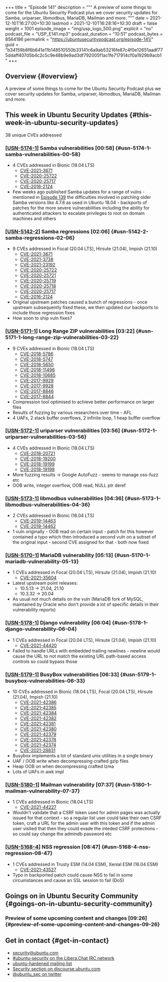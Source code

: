 +++
title = "Episode 141"
description = """
  A preview of some things to come for the Ubuntu Security Podcast plus we
  cover security updates for Samba, uriparser, libmodbus, MariaDB, Mailman
  and more.
  """
date = 2021-12-10T16:27:00+10:30
lastmod = 2021-12-10T16:28:16+10:30
draft = false
weight = 1001
episode_image = "img/usp_logo_500.png"
explicit = "no"
podcast_file = "USP_E141.mp3"
podcast_duration = "10:51"
podcast_bytes = 8564186
permalink = "https://ubuntusecuritypodcast.org/episode-141/"
guid = "b34159b8f6b641e11b148510550b33141c6a9ab53216fe87c4f0e12651aadf775ddaff407d5b4c2c5c9e48b9e9ad3df792005f1ac1fe717914cf0a1929b9acb1"
+++

## Overview {#overview}

A preview of some things to come for the Ubuntu Security Podcast plus we
cover security updates for Samba, uriparser, libmodbus, MariaDB, Mailman
and more.


## This week in Ubuntu Security Updates {#this-week-in-ubuntu-security-updates}

38 unique CVEs addressed


### [[USN-5174-1](https://ubuntu.com/security/notices/USN-5174-1)] Samba vulnerabilities [00:58] {#usn-5174-1-samba-vulnerabilities-00-58}

-   4 CVEs addressed in Bionic (18.04 LTS)
    -   [CVE-2021-3671](https://ubuntu.com/security/CVE-2021-3671) <!-- low -->
    -   [CVE-2020-25722](https://ubuntu.com/security/CVE-2020-25722) <!-- medium -->
    -   [CVE-2020-25717](https://ubuntu.com/security/CVE-2020-25717) <!-- medium -->
    -   [CVE-2016-2124](https://ubuntu.com/security/CVE-2016-2124) <!-- medium -->
-   Few weeks ago published Samba updates for a range of vulns - mentioned in
    [Episode 139](https://ubuntusecuritypodcast.org/episode-139/#samba-updates-available-for-testing-for-ubuntu-18-dot-04-lts-05-24) the difficulties involved in patching older Samba versions
    like 4.7.6 as used in Ubuntu 18.04 - backports of patches for the more
    severe vulnerabilities including the ability for authenticated attackers
    to escalate privileges to root on domain machines and others


### [[USN-5142-2](https://ubuntu.com/security/notices/USN-5142-2)] Samba regressions [02:06] {#usn-5142-2-samba-regressions-02-06}

-   9 CVEs addressed in Focal (20.04 LTS), Hirsute (21.04), Impish (21.10)
    -   [CVE-2021-3671](https://ubuntu.com/security/CVE-2021-3671) <!-- low -->
    -   [CVE-2021-3738](https://ubuntu.com/security/CVE-2021-3738) <!-- medium -->
    -   [CVE-2021-23192](https://ubuntu.com/security/CVE-2021-23192) <!-- medium -->
    -   [CVE-2020-25722](https://ubuntu.com/security/CVE-2020-25722) <!-- medium -->
    -   [CVE-2020-25721](https://ubuntu.com/security/CVE-2020-25721) <!-- medium -->
    -   [CVE-2020-25719](https://ubuntu.com/security/CVE-2020-25719) <!-- medium -->
    -   [CVE-2020-25718](https://ubuntu.com/security/CVE-2020-25718) <!-- medium -->
    -   [CVE-2020-25717](https://ubuntu.com/security/CVE-2020-25717) <!-- medium -->
    -   [CVE-2016-2124](https://ubuntu.com/security/CVE-2016-2124) <!-- medium -->
-   Original upstream patches caused a bunch of regressions - once upstream
    subsequently fixed these, we then updated our backports to include those
    regression fixes
-   How soon to ship vuln fixes?


### [[USN-5171-1](https://ubuntu.com/security/notices/USN-5171-1)] Long Range ZIP vulnerabilities [03:22] {#usn-5171-1-long-range-zip-vulnerabilities-03-22}

-   9 CVEs addressed in Bionic (18.04 LTS)
    -   [CVE-2018-5786](https://ubuntu.com/security/CVE-2018-5786) <!-- medium -->
    -   [CVE-2018-5747](https://ubuntu.com/security/CVE-2018-5747) <!-- medium -->
    -   [CVE-2018-5650](https://ubuntu.com/security/CVE-2018-5650) <!-- medium -->
    -   [CVE-2018-11496](https://ubuntu.com/security/CVE-2018-11496) <!-- medium -->
    -   [CVE-2018-10685](https://ubuntu.com/security/CVE-2018-10685) <!-- medium -->
    -   [CVE-2017-9929](https://ubuntu.com/security/CVE-2017-9929) <!-- medium -->
    -   [CVE-2017-9928](https://ubuntu.com/security/CVE-2017-9928) <!-- medium -->
    -   [CVE-2017-8846](https://ubuntu.com/security/CVE-2017-8846) <!-- low -->
    -   [CVE-2017-8844](https://ubuntu.com/security/CVE-2017-8844) <!-- low -->
-   Compression tool optimised to achieve better performance on larger files
-   Results of fuzzing by various researchers over time - AFL
-   4 UAFs, 2 stack buffer overflows, 2 infinite loop, 1 heap buffer overflow


### [[USN-5172-1](https://ubuntu.com/security/notices/USN-5172-1)] uriparser vulnerabilities [03:56] {#usn-5172-1-uriparser-vulnerabilities-03-56}

-   4 CVEs addressed in Bionic (18.04 LTS)
    -   [CVE-2018-20721](https://ubuntu.com/security/CVE-2018-20721) <!-- medium -->
    -   [CVE-2018-19200](https://ubuntu.com/security/CVE-2018-19200) <!-- medium -->
    -   [CVE-2018-19199](https://ubuntu.com/security/CVE-2018-19199) <!-- medium -->
    -   [CVE-2018-19198](https://ubuntu.com/security/CVE-2018-19198) <!-- medium -->
-   More fuzzing results -> Google AutoFuzz - seems to manage oss-fuzz etc
-   OOB write, integer overflow, OOB read, NULL ptr deref


### [[USN-5173-1](https://ubuntu.com/security/notices/USN-5173-1)] libmodbus vulnerabilities [04:36] {#usn-5173-1-libmodbus-vulnerabilities-04-36}

-   2 CVEs addressed in Bionic (18.04 LTS)
    -   [CVE-2019-14463](https://ubuntu.com/security/CVE-2019-14463) <!-- medium -->
    -   [CVE-2019-14462](https://ubuntu.com/security/CVE-2019-14462) <!-- medium -->
-   1 vuln originally - OOB read on certain input - patch for this however
    contained a typo which then introduced a second vuln on a subset of the
    original input - second CVE assigned for that - both now fixed


### [[USN-5170-1](https://ubuntu.com/security/notices/USN-5170-1)] MariaDB vulnerability [05:13] {#usn-5170-1-mariadb-vulnerability-05-13}

-   1 CVEs addressed in Focal (20.04 LTS), Hirsute (21.04), Impish (21.10)
    -   [CVE-2021-35604](https://ubuntu.com/security/CVE-2021-35604) <!-- medium -->
-   Latest upstream point releases:
    -   10.5.13 -> 21.04, 21.10
    -   10.3.32 -> 20.04
-   As usual not much details on the vuln (MariaDB fork of MySQL, maintained
    by Oracle who don't provide a lot of specific details in their
    vulnerability reports)


### [[USN-5178-1](https://ubuntu.com/security/notices/USN-5178-1)] Django vulnerability [06:04] {#usn-5178-1-django-vulnerability-06-04}

-   1 CVEs addressed in Focal (20.04 LTS), Hirsute (21.04), Impish (21.10)
    -   [CVE-2021-44420](https://ubuntu.com/security/CVE-2021-44420) <!-- low -->
-   Failed to handle URLs with embedded trailing newlines - newline would
    cause the URL to not match the existing URL path-based access controls so
    could bypass those


### [[USN-5179-1](https://ubuntu.com/security/notices/USN-5179-1)] BusyBox vulnerabilities [06:33] {#usn-5179-1-busybox-vulnerabilities-06-33}

-   10 CVEs addressed in Bionic (18.04 LTS), Focal (20.04 LTS), Hirsute (21.04), Impish (21.10)
    -   [CVE-2021-42386](https://ubuntu.com/security/CVE-2021-42386) <!-- low -->
    -   [CVE-2021-42385](https://ubuntu.com/security/CVE-2021-42385) <!-- low -->
    -   [CVE-2021-42384](https://ubuntu.com/security/CVE-2021-42384) <!-- low -->
    -   [CVE-2021-42382](https://ubuntu.com/security/CVE-2021-42382) <!-- low -->
    -   [CVE-2021-42381](https://ubuntu.com/security/CVE-2021-42381) <!-- low -->
    -   [CVE-2021-42380](https://ubuntu.com/security/CVE-2021-42380) <!-- low -->
    -   [CVE-2021-42379](https://ubuntu.com/security/CVE-2021-42379) <!-- low -->
    -   [CVE-2021-42378](https://ubuntu.com/security/CVE-2021-42378) <!-- low -->
    -   [CVE-2021-42374](https://ubuntu.com/security/CVE-2021-42374) <!-- low -->
    -   [CVE-2021-28831](https://ubuntu.com/security/CVE-2021-28831) <!-- low -->
-   Busybox implements a lot of standard unix utilities in a single binary
-   UAF / OOB write when decompressing crafted gzip files
-   Heap OOB on when decompressing crafted lzma
-   Lots of UAFs in awk impl


### [[USN-5180-1](https://ubuntu.com/security/notices/USN-5180-1)] Mailman vulnerability [07:37] {#usn-5180-1-mailman-vulnerability-07-37}

-   1 CVEs addressed in Bionic (18.04 LTS)
    -   [CVE-2021-44227](https://ubuntu.com/security/CVE-2021-44227) <!-- medium -->
-   Wouldn't validate that a CSRF token used for admin pages was actually
    issued for that context - so a regular list user could take their own
    CSRF token, craft a URL for the admin user with this token and if the
    admin user visited that then they could evade the inteded CSRF
    protections - so could say change the admindb password etc


### [[USN-5168-4](https://ubuntu.com/security/notices/USN-5168-4)] NSS regression [08:47] {#usn-5168-4-nss-regression-08-47}

-   1 CVEs addressed in Trusty ESM (14.04 ESM), Xenial ESM (16.04 ESM)
    -   [CVE-2021-43527](https://ubuntu.com/security/CVE-2021-43527) <!-- high -->
-   Typo in backported patch could cause NSS to fail in some circumstances
    and cause an SSL session to fail (DoS)


## Goings on in Ubuntu Security Community {#goings-on-in-ubuntu-security-community}


### Preview of some upcoming content and changes [09:26] {#preview-of-some-upcoming-content-and-changes-09-26}


## Get in contact {#get-in-contact}

-   [security@ubuntu.com](mailto:security@ubuntu.com)
-   [#ubuntu-security on the Libera.Chat IRC network](https://libera.chat)
-   [ubuntu-hardened mailing list](https://lists.ubuntu.com/mailman/listinfo/ubuntu-hardened)
-   [Security section on discourse.ubuntu.com](https://discourse.ubuntu.com/c/security)
-   [@ubuntu\_sec on twitter](https://twitter.com/ubuntu%5Fsec)